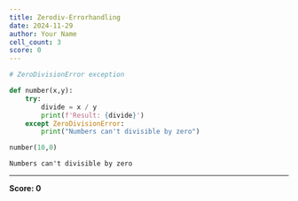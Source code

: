 ```yaml
---
title: Zerodiv-Errorhandling
date: 2024-11-29
author: Your Name
cell_count: 3
score: 0
---
```


```python
# ZeroDivisionError exception
```


```python
def number(x,y):
    try:
        divide = x / y
        print(f'Result: {divide}')
    except ZeroDivisionError:
        print("Numbers can't divisible by zero")
```


```python
number(10,0)
```

    Numbers can't divisible by zero



---
**Score: 0**

